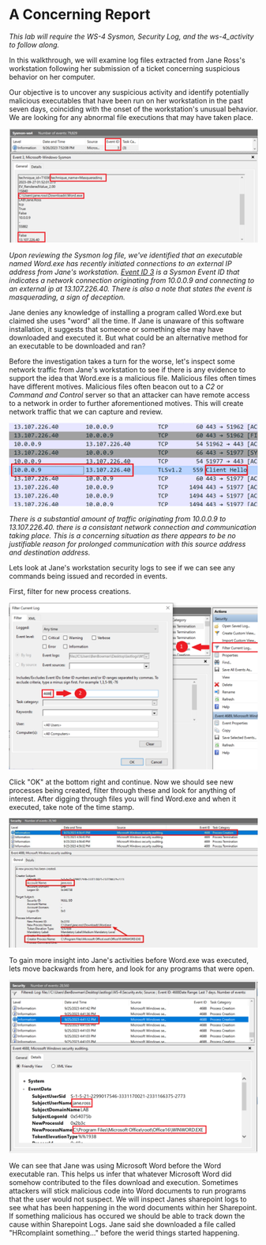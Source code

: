 # A Concerning Report

*This lab will require the WS-4 Sysmon, Security Log, and the ws-4_activity to follow along.*

In this walkthrough, we will examine log files extracted from Jane Ross's workstation following her submission of a ticket concerning suspicious behavior on her computer.

Our objective is to uncover any suspicious activity and identify potentially malicious executables that have been run on her workstation in the past seven days, coinciding with the onset of the workstation's unusual behavior. We are looking for any abnormal file executions that may have taken place.

![sysmon](./images/sysmon_word.png)

*Upon reviewing the Sysmon log file, we've identified that an executable named *Word.exe* has recently initiated connections to an external IP address from Jane's workstation.  [Event ID 3](https://www.blackhillsinfosec.com/a-sysmon-event-id-breakdown/) is a Sysmon Event ID that indicates a network connection originating from 10.0.0.9 and connecting to an external ip at 13.107.226.40. There is also a note that states the event is masquerading, a sign of deception.*

Jane denies any knowledge of installing a program called Word.exe but claimed she uses "word" all the time. If Jane is unaware of this software installation, it suggests that someone or something else may have downloaded and executed it. But what could be an alternative method for an executable to be downloaded and ran?

Before the investigation takes a turn for the worse, let's inspect some network traffic from Jane's workstation to see if there is any evidence to support the idea that Word.exe is a malicious file. Malicious files often times have different motives. Malicious files often beacon out to a *C2* or *Command and Control* server so that an attacker can have remote access to a network in order to further aforementioned motives. This will create network traffic that we can capture and review.

![pcap and wireshark](./images/wiretheshark.png)

*There is a substantial amount of traffic originating from 10.0.0.9 to 13.107.226.40. there is a consistant network connection and communication taking place. This is a concerning situation as there appears to be no justifiable reason for prolonged communication with this source address and destination address.*

Lets look at Jane's workstation security logs to see if we can see any commands being issued and recorded in events. 

First, filter for new process creations.

![bad events](./images/setting_filter.png)

Click "OK" at the bottom right and continue.
Now we should see new processes being created, filter through these and look for anything of interest.
After digging through files you will find Word.exe and when it executed, take note of the time stamp.

![word.exe](./images/word_runs_exe.jpg)

To gain more insight into Jane's activities before Word.exe was executed, lets move backwards from here, and look for any programs that were open.

![uhohmacro](./images/moments_before_wordexe.PNG)

We can see that Jane was using Microsoft Word before the Word executable ran. This helps us infer that whatever Microsoft Word did somehow contributed to the files download and execution. Sometimes attackers will stick malicious code into Word documents to run programs that the user would not suspect. We will inspect Janes sharepoint logs to see what has been happening in the word documents within her Sharepoint. If something malicious has occured we should be able to track down the cause within Sharepoint Logs. Jane said she downloaded a file called "HRcomplaint something..." before the werid things started happening.
